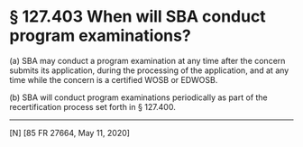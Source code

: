# § 127.403   When will SBA conduct program examinations?

(a) SBA may conduct a program examination at any time after the concern submits its application, during the processing of the application, and at any time while the concern is a certified WOSB or EDWOSB.


(b) SBA will conduct program examinations periodically as part of the recertification process set forth in § 127.400.



---

[N] [85 FR 27664, May 11, 2020]




